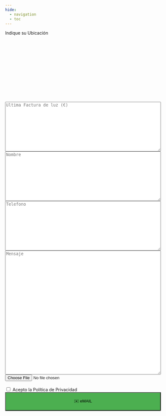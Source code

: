 ```yaml
---
hide:
  - navigation
  - toc
---
```


 

<link rel="stylesheet" href="https://unpkg.com/leaflet@1.9.4/dist/leaflet.css"
    integrity="sha256-p4NxAoJBhIIN+hmNHrzRCf9tD/miZyoHS5obTRR9BMY=" crossorigin="" />
<script src="https://unpkg.com/leaflet@1.9.4/dist/leaflet.js"
    integrity="sha256-20nQCchB9co0qIjJZRGuk2/Z9VM+kNiyxNV1lvTlZBo=" crossorigin=""></script>



<label>Indique su Ubicación</label>
<div id="map" style="width: 100%; height: 200px;"></div>


<form action="mailto:info@wattbucket.com?subject=QR " method="post"enctype="text/plain">

<input type="hidden" name='latitud' class="form-control" id="lat" value="40.41630407781033">
    
    
<input type="hidden" name='longitud' class="form-control" id="lng" value="-3.703777670925774">                    
    
    


 <textarea id="Factura" name="factura" style="width: 100%; height: 4vh;" placeholder="Ultima Factura de luz (€)"></textarea>
 <br> 
 <textarea id="Nombre" name="nombre" style="width: 100%; height: 4vh;" placeholder="Nombre"></textarea>
 <br> 
 <textarea id="Telefono" name="telefono" style="width: 100%; height: 4vh;" placeholder="Telefono"></textarea>
 <br> 
<textarea id="Mensaje" name="mensaje" style="width: 100%; height: 10vh;"  placeholder="Mensaje"></textarea><br>

<input type="file" name="archivo">
<br><br><label><input type="checkbox" class="agree" required> Acepto la Política de  Privacidad
</label><br>
    <input type="submit" style="width:100%;height: 60px;background-color: #4CAF50"
    value="✉️ eMAIL"><br>
</form>




<script>

    var map = L.map('map').setView([40.41630407781033, -3.703777670925774], 13);

    var tiles = L.tileLayer('https://tile.openstreetmap.org/{z}/{x}/{y}.png', {
        attribution: '&copy; <a href="http://www.openstreetmap.org/copyright">OpenStreetMap</a>'
    }).addTo(map);
    var marker = L.marker([40.41630407781033, -3.703777670925774]).addTo(map).openPopup();
    map.on('click', function (e) {
        if (marker) {
            map.removeLayer(marker);
        }
        marker = new L.Marker(e.latlng).addTo(map).openPopup();
        document.getElementById('lat').value = e.latlng.lat;
        document.getElementById('lng').value = e.latlng.lng;
    });
</script>


<style> 
body { 
  background-image: url('https://github.com/asolear/assets/blob/master/imgs/fondo3.jpg?raw=true'); 
  background-repeat: no-repeat; 
  background-attachment: fixed; /* background-size: cover; */ 
  background-size: 100% 100%;
   } 
</style>      